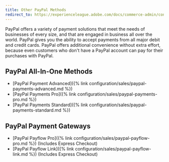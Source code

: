 ```yaml
---
title: Other PayPal Methods
redirect_to: https://experienceleague.adobe.com/docs/commerce-admin/config/sales/payment-methods/payment-methods.html#other-paypal-methods
---
```


PayPal offers a variety of payment solutions that meet the needs of businesses of every size, and that are engaged in business all over the world. PayPal gives you the ability to accept payments from all major debit and credit cards. PayPal offers additional convenience without extra effort, because even customers who don't have a PayPal account can pay for their purchases with PayPal.

## PayPal All-In-One Methods

- [PayPal Payment Advanced]({% link configuration/sales/paypal-payments-advanced.md %})
- [PayPal Payments Pro]({% link configuration/sales/paypal-payments-pro.md %})
- [PayPal Payments Standard]({% link configuration/sales/paypal-payments-standard.md %})

## PayPal Payment Gateways

- [PayPal Payflow Pro]({% link configuration/sales/paypal-payflow-pro.md %}) (Includes Express Checkout)
- [PayPal Payflow Link]({% link configuration/sales/paypal-payflow-link.md %}) (Includes Express Checkout)